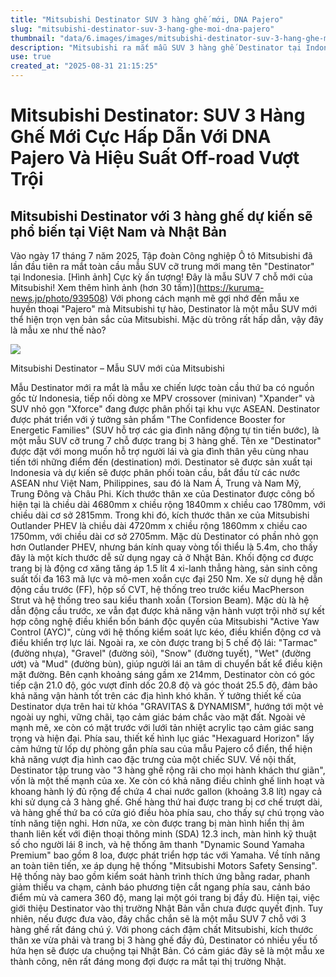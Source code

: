 ```yaml
---
title: "Mitsubishi Destinator SUV 3 hàng ghế mới, DNA Pajero"
slug: "mitsubishi-destinator-suv-3-hang-ghe-moi-dna-pajero"
thumbnail: "data/6.images/images/mitsubishi-destinator-suv-3-hang-ghe-moi-dna-pajero.webp"
description: "Mitsubishi ra mắt mẫu SUV 3 hàng ghế Destinator tại Indonesia, kế thừa DNA Pajero, dài 4.7m, với hiệu suất off-road ấn tượng. Xe dự kiến sẽ được phân phối toàn cầu, bao gồm cả Việt Nam và Nhật Bản."
use: true
created_at: "2025-08-31 21:15:25"
---
```


# Mitsubishi Destinator: SUV 3 Hàng Ghế Mới Cực Hấp Dẫn Với DNA Pajero Và Hiệu Suất Off-road Vượt Trội

## Mitsubishi Destinator với 3 hàng ghế dự kiến sẽ phổ biến tại Việt Nam và Nhật Bản

Vào ngày 17 tháng 7 năm 2025, Tập đoàn Công nghiệp Ô tô Mitsubishi đã lần đầu tiên ra mắt toàn cầu mẫu SUV cỡ trung mới mang tên "Destinator" tại Indonesia.
[Hình ảnh] Cực kỳ ấn tượng! Đây là mẫu SUV 7 chỗ mới của Mitsubishi! Xem thêm hình ảnh (hơn 30 tấm)](https://kuruma-news.jp/photo/939508)
Với phong cách mạnh mẽ gợi nhớ đến mẫu xe huyền thoại "Pajero" mà Mitsubishi tự hào, Destinator là một mẫu SUV mới thể hiện trọn vẹn bản sắc của Mitsubishi.
Mặc dù trông rất hấp dẫn, vậy đây là mẫu xe như thế nào?

![](/images/20250831-00939508-kurumans-000-1-view.webp)

Mitsubishi Destinator – Mẫu SUV mới của Mitsubishi

Mẫu Destinator mới ra mắt là mẫu xe chiến lược toàn cầu thứ ba có nguồn gốc từ Indonesia, tiếp nối dòng xe MPV crossover (minivan) "Xpander" và SUV nhỏ gọn "Xforce" đang được phân phối tại khu vực ASEAN.
Destinator được phát triển với ý tưởng sản phẩm "The Confidence Booster for Energetic Families" (SUV hỗ trợ các gia đình năng động tự tin tiến bước), là một mẫu SUV cỡ trung 7 chỗ được trang bị 3 hàng ghế.
Tên xe "Destinator" được đặt với mong muốn hỗ trợ người lái và gia đình thân yêu cùng nhau tiến tới những điểm đến (destination) mới.
Destinator sẽ được sản xuất tại Indonesia và dự kiến sẽ được phân phối toàn cầu, bắt đầu từ các nước ASEAN như Việt Nam, Philippines, sau đó là Nam Á, Trung và Nam Mỹ, Trung Đông và Châu Phi.
Kích thước thân xe của Destinator được công bố hiện tại là chiều dài 4680mm x chiều rộng 1840mm x chiều cao 1780mm, với chiều dài cơ sở 2815mm.
Trong khi đó, kích thước thân xe của Mitsubishi Outlander PHEV là chiều dài 4720mm x chiều rộng 1860mm x chiều cao 1750mm, với chiều dài cơ sở 2705mm.
Mặc dù Destinator có phần nhỏ gọn hơn Outlander PHEV, nhưng bán kính quay vòng tối thiểu là 5.4m, cho thấy đây là một kích thước dễ sử dụng ngay cả ở Nhật Bản.
Khối động cơ được trang bị là động cơ xăng tăng áp 1.5 lít 4 xi-lanh thẳng hàng, sản sinh công suất tối đa 163 mã lực và mô-men xoắn cực đại 250 Nm.
Xe sử dụng hệ dẫn động cầu trước (FF), hộp số CVT, hệ thống treo trước kiểu MacPherson Strut và hệ thống treo sau kiểu thanh xoắn (Torsion Beam).
Mặc dù là hệ dẫn động cầu trước, xe vẫn đạt được khả năng vận hành vượt trội nhờ sự kết hợp công nghệ điều khiển bốn bánh độc quyền của Mitsubishi "Active Yaw Control (AYC)", cùng với hệ thống kiểm soát lực kéo, điều khiển động cơ và điều khiển trợ lực lái.
Ngoài ra, xe còn được trang bị 5 chế độ lái: "Tarmac" (đường nhựa), "Gravel" (đường sỏi), "Snow" (đường tuyết), "Wet" (đường ướt) và "Mud" (đường bùn), giúp người lái an tâm di chuyển bất kể điều kiện mặt đường.
Bên cạnh khoảng sáng gầm xe 214mm, Destinator còn có góc tiếp cận 21.0 độ, góc vượt đỉnh dốc 20.8 độ và góc thoát 25.5 độ, đảm bảo khả năng vận hành tốt trên các địa hình khó khăn.
Ý tưởng thiết kế của Destinator dựa trên hai từ khóa "GRAVITAS & DYNAMISM", hướng tới một vẻ ngoài uy nghi, vững chãi, tạo cảm giác bám chắc vào mặt đất.
Ngoài vẻ mạnh mẽ, xe còn có mặt trước với lưới tản nhiệt acrylic tạo cảm giác sang trọng và hiện đại. Phía sau, thiết kế hình lục giác "Hexaguard Horizon" lấy cảm hứng từ lốp dự phòng gắn phía sau của mẫu Pajero cổ điển, thể hiện khả năng vượt địa hình cao đặc trưng của một chiếc SUV.
Về nội thất, Destinator tập trung vào "3 hàng ghế rộng rãi cho mọi hành khách thư giãn", vốn là một thế mạnh của xe. Xe còn có khả năng điều chỉnh ghế linh hoạt và khoang hành lý đủ rộng để chứa 4 chai nước gallon (khoảng 3.8 lít) ngay cả khi sử dụng cả 3 hàng ghế.
Ghế hàng thứ hai được trang bị cơ chế trượt dài, và hàng ghế thứ ba có cửa gió điều hòa phía sau, cho thấy sự chú trọng vào tính năng tiện nghi.
Hơn nữa, xe còn được trang bị màn hình hiển thị âm thanh liên kết với điện thoại thông minh (SDA) 12.3 inch, màn hình kỹ thuật số cho người lái 8 inch, và hệ thống âm thanh "Dynamic Sound Yamaha Premium" bao gồm 8 loa, được phát triển hợp tác với Yamaha.
Về tính năng an toàn tiên tiến, xe áp dụng hệ thống "Mitsubishi Motors Safety Sensing". Hệ thống này bao gồm kiểm soát hành trình thích ứng bằng radar, phanh giảm thiểu va chạm, cảnh báo phương tiện cắt ngang phía sau, cảnh báo điểm mù và camera 360 độ, mang lại một gói trang bị đầy đủ.
Hiện tại, việc giới thiệu Destinator vào thị trường Nhật Bản vẫn chưa được quyết định. Tuy nhiên, nếu được đưa vào, đây chắc chắn sẽ là một mẫu SUV 7 chỗ với 3 hàng ghế rất đáng chú ý.
Với phong cách đậm chất Mitsubishi, kích thước thân xe vừa phải và trang bị 3 hàng ghế đầy đủ, Destinator có nhiều yếu tố hứa hẹn sẽ được ưa chuộng tại Nhật Bản. Có cảm giác đây sẽ là một mẫu xe thành công, nên rất đáng mong đợi được ra mắt tại thị trường Nhật.